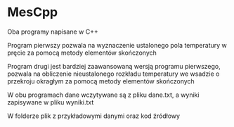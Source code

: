 # MesCpp

Oba programy napisane w C++

Program pierwszy pozwala na wyznaczenie ustalonego pola temperatury 
w pręcie za pomocą metody elementów skończonych

Program drugi jest bardziej zaawansowaną wersją programu pierwszego, 
pozwala na obliczenie nieustalonego rozkładu temperatury 
we wsadzie o przekroju okragłym za pomocą metody elementów skończonych

W obu programach dane wczytywane są z pliku dane.txt, a wyniki zapisywane w pliku wyniki.txt

W folderze plik z przykładowymi danymi oraz kod źródłowy
